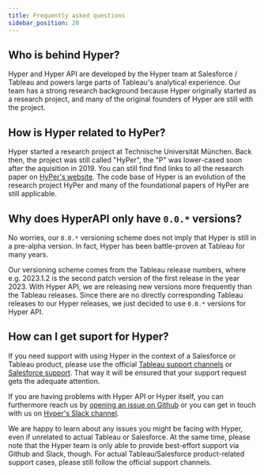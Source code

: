 ```yaml
---
title: Frequently asked questions
sidebar_position: 20
---
```


## Who is behind Hyper?

Hyper and Hyper API are developed by the Hyper team at Salesforce / Tableau and powers large parts of Tableau's analytical experience.
Our team has a strong research background because Hyper originally started as a research project, and many of the original founders of Hyper are still with the project.

## How is Hyper related to HyPer?

Hyper started a research project at Technische Universität München. Back then, the project was still called "HyPer", the "P" was lower-cased soon after the aquisition in 2019.
You can still find find links to all the research paper on [HyPer's website](https://hyper-db.de/).
The code base of Hyper is an evolution of the research project HyPer and many of the foundational papers of HyPer are still applicable.

## Why does HyperAPI only have `0.0.*` versions?

No worries, our `0.0.*` versioning scheme does not imply that Hyper is still in a pre-alpha version. In fact, Hyper has been battle-proven at Tableau for many years.

Our versioning scheme comes from the Tableau release numbers, where e.g. 2023.1.2 is the second patch version of the first release in the year 2023. With Hyper API, we are releasing new versions more frequently than the Tableau releases. Since there are no directly corresponding Tableau releases to our Hyper releases, we just decided to use `0.0.*` versions for Hyper API.

## How can I get suport for Hyper?

If you need support with using Hyper in the context of a Salesforce or Tableau product, please use the official [Tableau support channels](https://www.tableau.com/support) or [Salesforce support](https://help.salesforce.com/s/articleView?id=000384365&type=1). That way it will be ensured that your support request gets the adequate attention.

If you are having problems with Hyper API or Hyper itself, you can furthermore reach us by [opening an issue on Github](https://github.com/tableau/hyper-db/issues/new) or you can get in touch with us on [Hyper's Slack channel](https://join.slack.com/t/tableau-datadev/shared_invite/zt-1q4rrimsh-lHHKzrhid1MR4aMOkrnAFQ).

We are happy to learn about any issues you might be facing with Hyper, even if unrelated to actual Tableau or Salesforce. At the same time, please note that the Hyper team is only able to provide best-effort support via Github and Slack, though. For actual Tableau/Salesforce product-related support cases, please still follow the official support channels.
